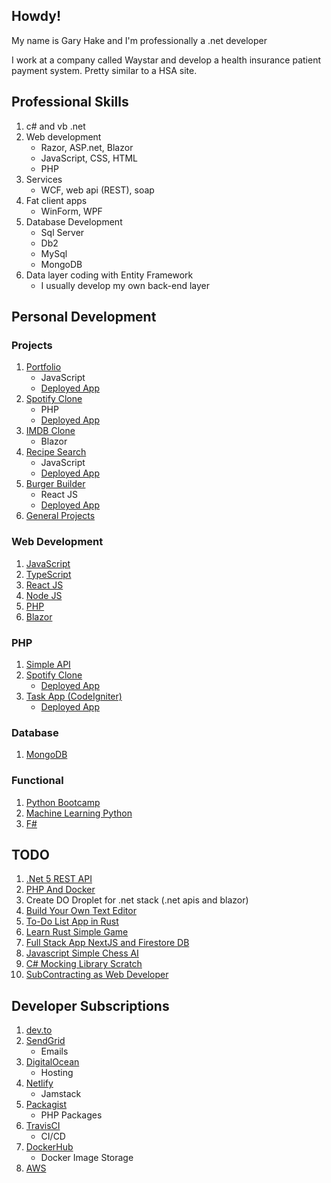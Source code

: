 ## Howdy!

My name is Gary Hake and I'm professionally a .net developer

I work at a company called Waystar and develop a health insurance patient payment system. Pretty similar to a HSA site.

## Professional Skills

1. c# and vb .net
1. Web development
   - Razor, ASP.net, Blazor
   - JavaScript, CSS, HTML
   - PHP
1. Services
   - WCF, web api (REST), soap
1. Fat client apps
   - WinForm, WPF
1. Database Development
   - Sql Server
   - Db2
   - MySql
   - MongoDB
1. Data layer coding with Entity Framework
   - I usually develop my own back-end layer
  
## Personal Development

### Projects

1. [Portfolio](https://github.com/eventhorizn/portfolio)
   - JavaScript
   - [Deployed App](https://portfolio.garyhake.dev/)
3. [Spotify Clone](https://github.com/eventhorizn/spotify-clone)
   - PHP
   - [Deployed App](https://slotify.garyhake.dev/)
4. [IMDB Clone](https://github.com/eventhorizn/blazor-movies-devops)
   - Blazor
5. [Recipe Search](https://github.com/eventhorizn/forkify)
   - JavaScript
   - [Deployed App](https://forkify.garyhake.dev/)
6. [Burger Builder](https://burger.garyhake.dev/)
   - React JS
   - [Deployed App](https://burger.garyhake.dev/)
7. [General Projects](https://github.com/eventhorizn/projects)

### Web Development

1. [JavaScript](https://github.com/eventhorizn/javascript-bootcamp)
1. [TypeScript](https://github.com/eventhorizn/typescript-bootcamp)
2. [React JS](https://github.com/eventhorizn/react-bootcamp)
3. [Node JS](https://github.com/eventhorizn/node-js-bootcamp)
4. [PHP](https://github.com/eventhorizn/spotify-clone)
5. [Blazor](https://github.com/eventhorizn/blazor-bootcamp)

### PHP

1. [Simple API](https://github.com/eventhorizn/php-simple-api)
1. [Spotify Clone](https://github.com/eventhorizn/spotify-clone)
   - [Deployed App](https://slotify.garyhake.dev/)
1. [Task App (CodeIgniter)](https://github.com/eventhorizn/php-codeiginter-taskapp)
   - [Deployed App](https://taskapp.garyhake.dev/)

### Database

1. [MongoDB](https://github.com/eventhorizn/mongo-db-bootcamp)

### Functional

1. [Python Bootcamp](https://github.com/eventhorizn/python-bootcamp)
1. [Machine Learning Python](https://github.com/eventhorizn/python-data-sci-ml-bootcamp)
1. [F#](https://github.com/eventhorizn/f-sharp-bootcamp)

## TODO

1. [.Net 5 REST API](https://docs.microsoft.com/en-us/aspnet/core/tutorials/first-web-api?view=aspnetcore-5.0&tabs=visual-studio)
1. [PHP And Docker](https://www.sitepoint.com/docker-php-development-environment/)
1. Create DO Droplet for .net stack (.net apis and blazor)
1. [Build Your Own Text Editor](https://viewsourcecode.org/snaptoken/kilo/)
1. [To-Do List App in Rust](https://www.freecodecamp.org/news/how-to-build-a-to-do-app-with-rust/)
1. [Learn Rust Simple Game](https://opensource.com/article/20/12/learn-rust)
1. [Full Stack App NextJS and Firestore DB](https://blog.logrocket.com/building-a-fullstack-application-with-next-js-and-firestore-db/)
1. [Javascript Simple Chess AI](https://dev.to/zeyu2001/build-a-simple-chess-ai-in-javascript-18eg)
1. [C# Mocking Library Scratch](https://www.youtube.com/watch?v=9kEURoqHKZ0)
1. [SubContracting as Web Developer](https://www.youtube.com/watch?v=rpVk_raHzn8)

## Developer Subscriptions

1. [dev.to](https://dev.to/)
1. [SendGrid](https://sendgrid.com/)
   - Emails
1. [DigitalOcean](https://www.digitalocean.com/)
   - Hosting
1. [Netlify](https://www.netlify.com/)
   - Jamstack
1. [Packagist](https://packagist.org/)
   - PHP Packages
1. [TravisCI](https://travis-ci.com/)
   - CI/CD
1. [DockerHub](https://hub.docker.com/)
   - Docker Image Storage
1. [AWS](https://aws.amazon.com/)
